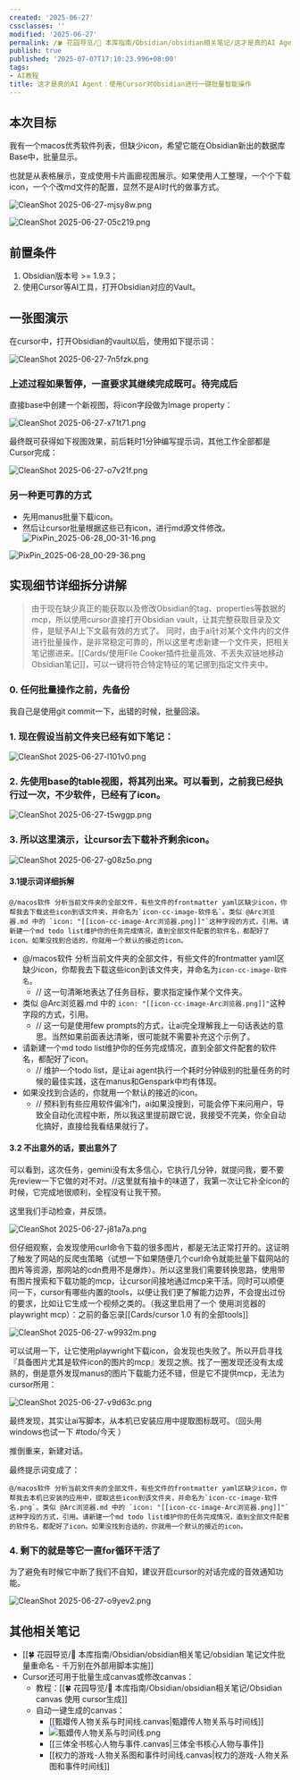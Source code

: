 ```yaml
---
created: '2025-06-27'
cssclasses: ''
modified: '2025-06-27'
permalink: /🍀 花园导览/🧰 本库指南/Obsidian/obsidian相关笔记/这才是真的AI Agent：使用Cursor对Obsidian进行一键批量智能操作.md
publish: true
published: '2025-07-07T17:10:23.996+08:00'
tags:
- AI教程
title: 这才是真的AI Agent：使用Cursor对Obsidian进行一键批量智能操作
---
```

## 本次目标

我有一个macos优秀软件列表，但缺少icon，希望它能在Obsidian新出的数据库Base中，批量显示。

也就是从表格展示，变成使用卡片画廊视图展示。如果使用人工整理，一个个下载icon，一个个改md文件的配置，显然不是AI时代的做事方式。

![CleanShot 2025-06-27-mjsy8w.png](https://pub-pic.oldwinter.top/2025/06/2aee023b080ea4bc29105f1692de5288.png)

![CleanShot 2025-06-27-05c219.png](https://pub-pic.oldwinter.top/2025/06/58e4186eb494af75d8a39a5860bee62e.png)

## 前置条件

1. Obsidian版本号 >= 1.9.3；
2. 使用Cursor等AI工具，打开Obsidian对应的Vault。

## 一张图演示

在cursor中，打开Obsidian的vault以后，使用如下提示词：

![CleanShot 2025-06-27-7n5fzk.png](https://pub-pic.oldwinter.top/2025/06/7cd1fd73e8df1558da81ac903070064a.png)

### 上述过程如果暂停，一直要求其继续完成既可。待完成后

直接base中创建一个新视图，将icon字段做为Image property：

![CleanShot 2025-06-27-x71t71.png](https://pub-pic.oldwinter.top/2025/06/6f843d2409c9f2eadd82e5df0dd30175.png)

最终既可获得如下视图效果，前后耗时1分钟编写提示词，其他工作全部都是Cursor完成：

![CleanShot 2025-06-27-o7v21f.png](https://pub-pic.oldwinter.top/2025/06/58e4186eb494af75d8a39a5860bee62e.png)

### 另一种更可靠的方式

- 先用manus批量下载icon。
- 然后让cursor批量根据这些已有icon，进行md源文件修改。
![PixPin_2025-06-28_00-31-16.png](https://pub-pic.oldwinter.top/2025/06/1335a647e695c1718abc191de061c2a2.png)

![PixPin_2025-06-28_00-29-36.png](https://pub-pic.oldwinter.top/2025/06/ad706ff3e37547ba64d488a2fa6b3903.png)


## 实现细节详细拆分讲解

> 由于现在缺少真正的能获取以及修改Obsidian的tag、properties等数据的mcp，所以使用cursor直接打开Obsidian vault，让其完整获取目录及文件，是赋予AI上下文最有效的方式了。
> 同时，由于ai针对某个文件内的文件进行批量操作，是非常稳定可靠的，所以这里考虑新建一个文件夹，把相关笔记挪进来。[[Cards/使用File Cooker插件批量高效、不丢失双链地移动Obsidian笔记]]，可以一键将符合特定特征的笔记挪到指定文件夹中。

### 0. 任何批量操作之前，先备份

我自己是使用git commit一下，出错的时候，批量回滚。

### 1. 现在假设当前文件夹已经有如下笔记：

![CleanShot 2025-06-27-l101v0.png](https://pub-pic.oldwinter.top/2025/06/9c9265c556873b82aea35bc6dc42e79b.png)

### 2. 先使用base的table视图，将其列出来。可以看到，之前我已经执行过一次，不少软件，已经有了icon。

![CleanShot 2025-06-27-t5wggp.png](https://pub-pic.oldwinter.top/2025/06/2aee023b080ea4bc29105f1692de5288.png)

### 3. 所以这里演示，让cursor去下载补齐剩余icon。

![CleanShot 2025-06-27-g08z5o.png](https://pub-pic.oldwinter.top/2025/06/606bc5c80614e1959e164c33ad2a92b5.png)

#### 3.1提示词详细拆解

```
@/macos软件 分析当前文件夹的全部文件，有些文件的frontmatter yaml区缺少icon，你帮我去下载这些icon到该文件夹，并命名为`icon-cc-image-软件名`。类似 @Arc浏览器.md 中的 `icon: "[[icon-cc-image-Arc浏览器.png]]"`这种字段的方式，引用。请新建一个md todo list维护你的任务完成情况，直到全部文件配套的软件名，都配好了icon。如果没找到合适的，你就用一个默认的接近的icon。
```

- @/macos软件 分析当前文件夹的全部文件，有些文件的frontmatter yaml区缺少icon，你帮我去下载这些icon到该文件夹，并命名为`icon-cc-image-软件名`。
	- // 这一句清晰地表达了任务目标，要求指定操作某个文件夹。
- 类似 @Arc浏览器.md 中的 `icon: "[[icon-cc-image-Arc浏览器.png]]"`这种字段的方式，引用。
	- // 这一句是使用few prompts的方式，让ai完全理解我上一句话表达的意思。当然如果前面表达清晰，很可能就不需要补充这个示例了。
- 请新建一个md todo list维护你的任务完成情况，直到全部文件配套的软件名，都配好了icon。
	- // 维护一个todo list，是让ai agent执行一个耗时分钟级别的批量任务的时候的最佳实践，这在manus和Genspark中均有体现。
- 如果没找到合适的，你就用一个默认的接近的icon。
	- // 预料到有些应用软件偏冷门，ai如果没搜到，可能会停下来问用户，导致全自动化流程中断，所以我这里提前跟它说，我接受不完美，你全自动化搞好，直接给我看结果就行了。

#### 3.2 不出意外的话，要出意外了

可以看到，这次任务，gemini没有太多信心，它执行几分钟，就提问我，要不要先review一下它做的对不对。//这里就有抽卡的味道了，我第一次让它补全icon的时候，它完成地很顺利，全程没有让我干预。

这里我们手动检查，并反馈。

![CleanShot 2025-06-27-j81a7a.png](https://pub-pic.oldwinter.top/2025/06/3b629dd0f71d4cc7993843f39c9ce70e.png)

但仔细观察，会发现使用curl命令下载的很多图片，都是无法正常打开的。这证明了触发了网站的反爬虫策略（试想一下如果随便几个curl命令就能批量下载网站的图片等资源，那网站的cdn费用不是爆炸）。所以这里我们需要转换思路，使用带有图片搜索和下载功能的mcp，让cursor间接地通过mcp来干活。同时可以顺便问一下，cursor有哪些内置的tools，以便让我们更了解能力边界，不会提出过份的要求，比如让它生成一个视频之类的。（我这里启用了一个 使用浏览器的 playwright mcp）：之前的备忘录[[Cards/cursor 1.0 有的全部tools]]

![CleanShot 2025-06-27-w9932m.png](https://pub-pic.oldwinter.top/2025/06/105907c72fdec24b76962f5696503e57.png)

可以试用一下，让它使用playwright下载icon，会发现也失败了。所以开启寻找『具备图片尤其是软件icon的图片的mcp』发现之旅。找了一圈发现还没有太成熟的，倒是意外发现manus的图片下载能力还不错，但是它不提供mcp，无法为cursor所用：

![CleanShot 2025-06-27-v9d63c.png](https://pub-pic.oldwinter.top/2025/06/f7575e8359171e6cf7008fff6af3b80b.png)

最终发现，其实让ai写脚本，从本机已安装应用中提取图标既可。（回头用windows也试一下 #todo/今天 ）

推倒重来，新建对话。

最终提示词变成了：

```
@/macos软件 分析当前文件夹的全部文件，有些文件的frontmatter yaml区缺少icon，你帮我去本机已安装的应用中，提取这些icon到该文件夹，并命名为`icon-cc-image-软件名.png`。类似 @Arc浏览器.md 中的 `icon: "[[icon-cc-image-Arc浏览器.png]]"`这种字段的方式，引用。请新建一个md todo list维护你的任务完成情况，直到全部文件配套的软件名，都配好了icon。如果没找到合适的，你就用一个默认的接近的icon。
```

### 4. 剩下的就是等它一直for循环干活了

为了避免有时候它中断了我们不自知，建议开启cursor的对话完成的音效通知功能。

![CleanShot 2025-06-27-o9yev2.png](https://pub-pic.oldwinter.top/2025/06/876c9e979571a7d3bf98c33ac8d00d2d.png)

## 其他相关笔记

- [[🍀 花园导览/🧰 本库指南/Obsidian/obsidian相关笔记/obsidian 笔记文件批量重命名 - 千万别在外部用脚本实施]]
- Cursor还可用于批量生成canvas或修改canvas：
	- 教程：[[🍀 花园导览/🧰 本库指南/Obsidian/obsidian相关笔记/Obsidian canvas 使用 cursor生成]]
	- 自动一键生成的canvas：
		- [[甄嬛传人物关系与时间线.canvas|甄嬛传人物关系与时间线]]
		- ![甄嬛传人物关系与时间线.png](https://pub-pic.oldwinter.top/2025/06/546bafe08ca13f470b6eda7878dde4ff.png)
		- [[三体全书核心人物与事件.canvas|三体全书核心人物与事件]]
		- [[权力的游戏-人物关系图和事件时间线.canvas|权力的游戏-人物关系图和事件时间线]]
